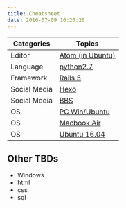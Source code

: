 ```yaml
---
title: Cheatsheet
date: 2016-07-09 16:20:26
---
```


 Categories | Topics
 ----- | -----------
Editor | [Atom (in Ubuntu)](/Cheatsheet/atom_in_ubuntu1604.html)
Language | [python2.7](/Cheatsheet/python27.html)
Framework | [Rails 5](/Cheatsheet/raisl5.html)
Social Media | [Hexo](/Cheatsheet/hexo_note.html)
Social Media | [BBS](/Cheatsheet/bbs.html)
OS | [PC Win/Ubuntu](/Cheatsheet/asus_n82jq_setting.html)
OS | [Macbook Air](/Cheatsheet/macbookair.html)
OS | [Ubuntu 16.04](/Cheatsheet/ubuntu1604.html)




## Other TBDs
- Windows
- html
- css
- sql
